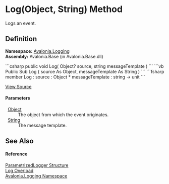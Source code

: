 # Log(Object, String) Method


Logs an event.



## Definition
**Namespace:** <a href="N_Avalonia_Logging">Avalonia.Logging</a>  
**Assembly:** Avalonia.Base (in Avalonia.Base.dll)

<Tabs groupId="api-code-preview">
<TabItem value="csharp" label="C#">
```csharp
public void Log(
	Object? source,
	string messageTemplate
)
```
</TabItem>
<TabItem value="vb" label="VB">
```vb
Public Sub Log ( 
	source As Object,
	messageTemplate As String
)
```
</TabItem>
<TabItem value="fsharp" label="F#">
```fsharp
member Log : 
        source : Object * 
        messageTemplate : string -> unit 
```
</TabItem>
</Tabs>



<a href="https://github.com/AvaloniaUI/Avalonia/tree/master/src/Avalonia.Base/Logging/ParametrizedLogger.cs#L36" title="View the source code">View Source</a>



#### Parameters
<dl><dt>  <a href="https://learn.microsoft.com/dotnet/api/system.object" target="_blank" rel="noopener noreferrer">Object</a></dt><dd>The object from which the event originates.</dd><dt>  <a href="https://learn.microsoft.com/dotnet/api/system.string" target="_blank" rel="noopener noreferrer">String</a></dt><dd>The message template.</dd></dl>

## See Also


#### Reference
<a href="T_Avalonia_Logging_ParametrizedLogger">ParametrizedLogger Structure</a>  
<a href="Overload_Avalonia_Logging_ParametrizedLogger_Log">Log Overload</a>  
<a href="N_Avalonia_Logging">Avalonia.Logging Namespace</a>  

